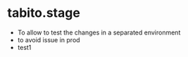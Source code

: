 ﻿# tabito.stage

- To allow to test the changes in a separated environment
- to avoid issue in prod
- test1

